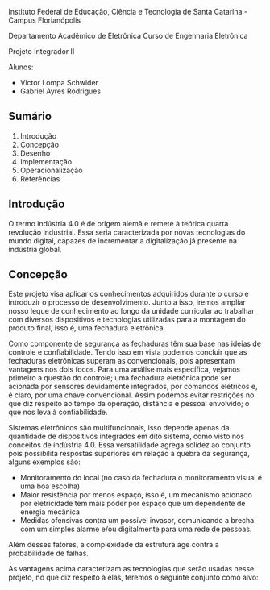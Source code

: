Instituto Federal de Educação, Ciência e Tecnologia de Santa Catarina - Campus Florianópolis

Departamento Acadêmico de Eletrônica Curso de Engenharia Eletrônica

Projeto Integrador II

Alunos:

* Victor Lompa Schwider
* Gabriel Ayres Rodrigues

## Sumário

1. Introdução
2. Concepção
3. Desenho
4. Implementação
5. Operacionalização
6. Referências

## Introdução 

O termo indústria 4.0 é de origem alemã e remete à teórica quarta revolução industrial. Essa seria caracterizada por novas tecnologias do mundo digital, capazes de incrementar a digitalização já presente na indústria global. 

## Concepção 

Este projeto visa aplicar os conhecimentos adquiridos durante o curso e introduzir o processo de desenvolvimento. Junto a isso, iremos ampliar nosso leque de conhecimento ao longo da unidade curricular ao trabalhar com diversos dispositivos e tecnologias utilizadas para a montagem do produto final, isso é, uma fechadura eletrônica. 

Como componente de segurança as fechaduras têm sua base nas ideias de controle e confiabilidade. Tendo isso em vista podemos concluir que as fechaduras eletrônicas superam as convencionais, pois apresentam vantagens nos dois focos. Para uma análise mais específica, vejamos primeiro a questão do controle; uma fechadura eletrônica pode ser acionada por sensores devidamente integrados, por comandos elétricos e, é claro, por uma chave convencional. Assim podemos evitar restrições no que diz respeito ao tempo da operação, distância e pessoal envolvido; o que nos leva à confiabilidade.

Sistemas eletrônicos são multifuncionais, isso depende apenas da quantidade de dispositivos integrados em dito sistema, como visto nos conceitos de indústria 4.0. Essa versatilidade agrega solidez ao conjunto pois possibilita respostas superiores em relação à quebra da segurança, alguns exemplos são: 
* Monitoramento do local (no caso da fechadura o monitoramento visual é uma boa escolha)
* Maior resistência por menos espaço, isso é, um mecanismo acionado por eletricidade tem mais poder por espaço que um dependente de energia mecânica 
* Medidas ofensivas contra um possível invasor, comunicando a brecha com um simples alarme e/ou digitalmente para uma rede de pessoas. 

Além desses fatores, a complexidade da estrutura age contra a probabilidade de falhas.

As vantagens acima caracterizam as tecnologias que serão usadas nesse projeto, no que diz respeito à elas, teremos o seguinte conjunto como alvo:
